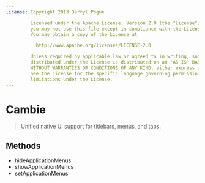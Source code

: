 ```yaml
---
license: Copyright 2013 Darryl Pogue

         Licensed under the Apache License, Version 2.0 (the "License");
         you may not use this file except in compliance with the License.
         You may obtain a copy of the License at

           http://www.apache.org/licenses/LICENSE-2.0

         Unless required by applicable law or agreed to in writing, software
         distributed under the License is distributed on an "AS IS" BASIS,
         WITHOUT WARRANTIES OR CONDITIONS OF ANY KIND, either express or implied.
         See the License for the specific language governing permissions and
         limitations under the License.
---
```


Cambie
======

> Unified native UI support for titlebars, menus, and tabs.

Methods
-------

- hideApplicationMenus
- showApplicationMenus
- setApplicationMenus
